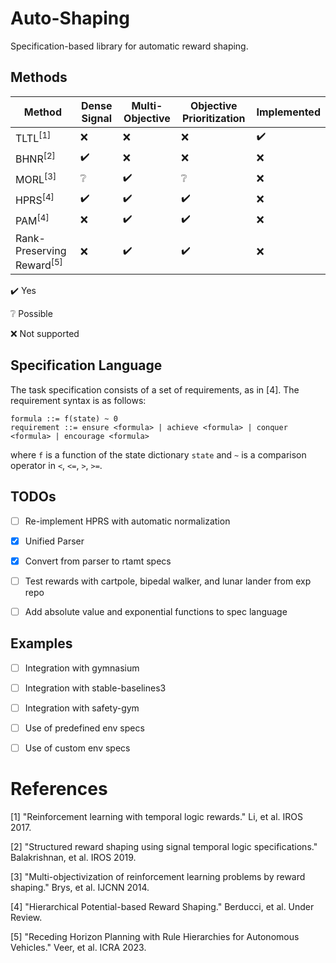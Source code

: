 # Auto-Shaping
Specification-based library for automatic reward shaping.

## Methods
| Method                               | Dense Signal       | Multi-Objective     | Objective Prioritization | Implemented        |
|--------------------------------------|--------------------|---------------------|--------------------------|--------------------|
| TLTL<sup>[1]</sup>                   | :x:                | :x:                 | :x:                      | :heavy_check_mark: |
| BHNR<sup>[2]</sup>                   | :heavy_check_mark: | :x:                 | :x:                      | :x:                |
| MORL<sup>[3]</sup>                   | :grey_question:    | :heavy_check_mark:  | :grey_question:          | :x:                |
| HPRS<sup>[4]</sup>                   | :heavy_check_mark: | :heavy_check_mark:  | :heavy_check_mark:       | :x:                |
| PAM<sup>[4]</sup>                    | :x:                | :heavy_check_mark:  | :heavy_check_mark:       | :x:                |
| Rank-Preserving Reward<sup>[5]</sup> | :x:                | :heavy_check_mark:  | :heavy_check_mark:       | :x:                |

:heavy_check_mark: Yes

:grey_question: Possible

:x: Not supported

## Specification Language
The task specification consists of a set of requirements, as in [4]. The requirement syntax is as follows:
```
formula ::= f(state) ~ 0
requirement ::= ensure <formula> | achieve <formula> | conquer <formula> | encourage <formula>
```

where `f` is a function of the state dictionary `state` 
and `~` is a comparison operator in `<`, `<=`, `>`, `>=`.


## TODOs
 - [ ] Re-implement HPRS with automatic normalization 
 - [x] Unified Parser
 - [x] Convert from parser to rtamt specs
 - [ ] Test rewards with cartpole, bipedal walker, and lunar lander from exp repo
 - [ ] Add absolute value and exponential functions to spec language


## Examples
 - [ ] Integration with gymnasium
 - [ ] Integration with stable-baselines3
 - [ ] Integration with safety-gym
 - [ ] Use of predefined env specs
 - [ ] Use of custom env specs


# References
[1] "Reinforcement learning with temporal logic rewards." Li, et al. IROS 2017.

[2] "Structured reward shaping using signal temporal logic specifications." Balakrishnan, et al. IROS 2019.

[3] "Multi-objectivization of reinforcement learning problems by reward shaping." Brys, et al. IJCNN 2014.

[4] "Hierarchical Potential-based Reward Shaping." Berducci, et al. Under Review.

[5] "Receding Horizon Planning with Rule Hierarchies for Autonomous Vehicles." Veer, et al. ICRA 2023.
